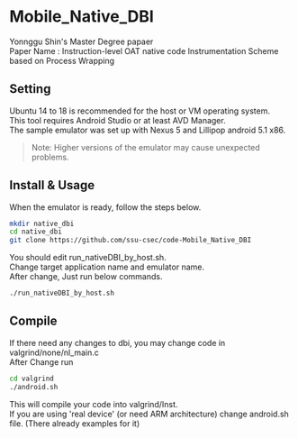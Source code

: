 # Mobile_Native_DBI

Yonnggu Shin's Master Degree papaer  
Paper Name : Instruction-level OAT native code Instrumentation Scheme based on Process Wrapping  

## Setting
Ubuntu 14 to 18 is recommended for the host or VM operating system.  
This tool requires Android Studio or at least AVD Manager.  
The sample emulator was set up with Nexus 5 and Lillipop android 5.1 x86.  
> Note: Higher versions of the emulator may cause unexpected problems.  

## Install & Usage
When the emulator is ready, follow the steps below.  

```sh
mkdir native_dbi
cd native_dbi
git clone https://github.com/ssu-csec/code-Mobile_Native_DBI
```

You should edit run_nativeDBI_by_host.sh.  
Change target application name and emulator name.  
After change, Just run below commands.  

```sh
./run_nativeDBI_by_host.sh
```

## Compile
If there need any changes to dbi, you may change code in valgrind/none/nl_main.c  
After Change run  
```sh
cd valgrind
./android.sh
```
This will compile your code into valgrind/Inst.  
If you are using 'real device' (or need ARM architecture) change android.sh file. (There already examples for it)  
